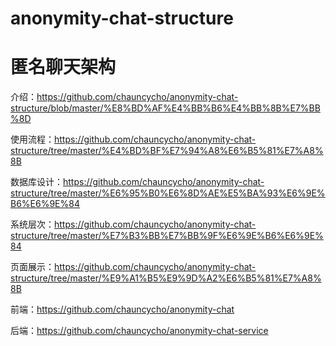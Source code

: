 # anonymity-chat-structure
# 匿名聊天架构

介绍：https://github.com/chauncycho/anonymity-chat-structure/blob/master/%E8%BD%AF%E4%BB%B6%E4%BB%8B%E7%BB%8D

使用流程：https://github.com/chauncycho/anonymity-chat-structure/tree/master/%E4%BD%BF%E7%94%A8%E6%B5%81%E7%A8%8B

数据库设计：https://github.com/chauncycho/anonymity-chat-structure/tree/master/%E6%95%B0%E6%8D%AE%E5%BA%93%E6%9E%B6%E6%9E%84

系统层次：https://github.com/chauncycho/anonymity-chat-structure/tree/master/%E7%B3%BB%E7%BB%9F%E6%9E%B6%E6%9E%84

页面展示：https://github.com/chauncycho/anonymity-chat-structure/tree/master/%E9%A1%B5%E9%9D%A2%E6%B5%81%E7%A8%8B

前端：https://github.com/chauncycho/anonymity-chat

后端：https://github.com/chauncycho/anonymity-chat-service
